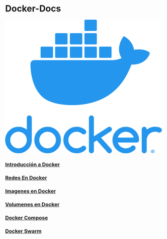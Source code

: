 # Docker-Docs

![image](docker.png)

### [Introducción a Docker](IntroduccionDocker.md)


### [Redes En Docker](RedesDocker.md)


### [Imagenes en Docker](imagenDocker.md)


### [Volumenes en Docker](VolumenDocker.md)


### [Docker Compose](DockerCompose.md)


### [Docker Swarm](DockerSwarm.md)
